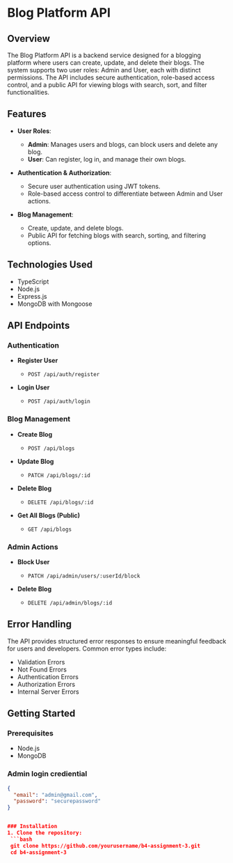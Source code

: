 # Blog Platform API

## Overview
The Blog Platform API is a backend service designed for a blogging platform where users can create, update, and delete their blogs. The system supports two user roles: Admin and User, each with distinct permissions. The API includes secure authentication, role-based access control, and a public API for viewing blogs with search, sort, and filter functionalities.

## Features
- **User  Roles**:
  - **Admin**: Manages users and blogs, can block users and delete any blog.
  - **User**: Can register, log in, and manage their own blogs.

- **Authentication & Authorization**:
  - Secure user authentication using JWT tokens.
  - Role-based access control to differentiate between Admin and User actions.

- **Blog Management**:
  - Create, update, and delete blogs.
  - Public API for fetching blogs with search, sorting, and filtering options.

## Technologies Used
- TypeScript
- Node.js
- Express.js
- MongoDB with Mongoose

## API Endpoints

### Authentication
- **Register User**
  - `POST /api/auth/register`
  
- **Login User**
  - `POST /api/auth/login`

### Blog Management
- **Create Blog**
  - `POST /api/blogs`
  
- **Update Blog**
  - `PATCH /api/blogs/:id`
  
- **Delete Blog**
  - `DELETE /api/blogs/:id`
  
- **Get All Blogs (Public)**
  - `GET /api/blogs`

### Admin Actions
- **Block User**
  - `PATCH /api/admin/users/:userId/block`
  
- **Delete Blog**
  - `DELETE /api/admin/blogs/:id`

## Error Handling
The API provides structured error responses to ensure meaningful feedback for users and developers. Common error types include:
- Validation Errors
- Not Found Errors
- Authentication Errors
- Authorization Errors
- Internal Server Errors

## Getting Started

### Prerequisites
- Node.js
- MongoDB

### Admin login crediential
  ```json
  {
    "email": "admin@gmail.com",
    "password": "securepassword"
  }


### Installation
1. Clone the repository:
   ```bash
   git clone https://github.com/yourusername/b4-assignment-3.git
   cd b4-assignment-3